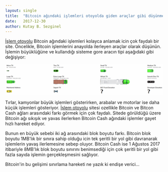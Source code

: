 ```yaml
---
layout: single
title:  "Bitcoin ağındaki işlemleri otoyolda giden araçlar gibi düşünmek..."
date:   2017-12-30
author: Kutay B. Sezginel
---
```


[İşlem otoyolu](http://txhighway.com/#) Bitcoin ağındaki işlemleri kolayca anlamak icin çok faydalı bir site.
Öncelikle, Bitcoin işlemlerini anayolda ilerleyen araçlar olarak düşünün.
İşlemin büyüklüğüne ve kullandığı sisteme gore aracın tipi aşağıdaki gibi değişiyor:

<p align="center"> <img src="/assets/img/posts/tx-highway-legend.png"> </p>

Tırlar, kamyonlar büyük işlemleri gösterirken, arabalar ve motorlar ise daha küçük işlemleri gösteriyor.
[İşlem otoyolu](http://txhighway.com/#) sitesi ozellikle Bitcoin ve Bitcon Cash ağları arasındaki farkı
görmek için çok faydalı. Sitede görüldüğü üzere Bitcoin ağı sıkışık ve yavas ilerlerken Bitcoin Cash
ağındaki işlemler gayet hızlı hareket ediyor.

Bunun en büyük sebebi iki ağ arasındaki blok boyutu farkı. Bitcoin blok boyutu 1MB'lık bir sınıra
sahip olduğu icin tek şeritli bir yol gibi davranarak işlemlerin yavaş ilerlemesine sebep oluyor.
Bitcoin Cash ise 1 Ağustos 2017 itibariyle 8MB'lık blok boyutu sınırını benimsediği için çok şeritli
bir yol gibi fazla sayıda işlemin gerçekleşmesini sağlıyor.

Bitcoin'in bu gelişimi sınırlama hareketi ne yazık ki endişe verici...
